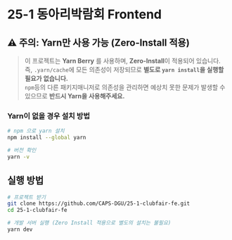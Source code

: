 # 25-1 동아리박람회 Frontend

## ⚠️ 주의: Yarn만 사용 가능 (Zero-Install 적용)
> 이 프로젝트는 **Yarn Berry** 를 사용하며, **Zero-Install**이 적용되어 있습니다.  
> 즉, `.yarn/cache`에 모든 의존성이 저장되므로 **별도로 `yarn install`을 실행할 필요가 없습니다.**  
> `npm`등의 다른 패키지매니저로 의존성을 관리하면 예상치 못한 문제가 발생할 수 있으므로 **반드시 Yarn을 사용해주세요.**


### Yarn이 없을 경우 설치 방법
```bash
# npm 으로 yarn 설치
npm install --global yarn

# 버전 확인
yarn -v
```

## 실행 방법

```bash
# 프로젝트 받기
git clone https://github.com/CAPS-DGU/25-1-clubfair-fe.git
cd 25-1-clubfair-fe

# 개발 서버 실행 (Zero Install 적용으로 별도의 설치는 불필요)
yarn dev
```
